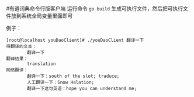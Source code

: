 #有道词典命令行版客户端
运行命令
`go build`
生成可执行文件，然后把可执行文件放到系统全局变量里面即可

例子：

```bigquery
[root@localhost youDaoClient]# ./youDaoClient 翻译一下
待翻译的文本：
        翻译一下
翻译结果：
        translation
网络翻译：
        翻译一下：south of the slot; traduce;
        人工翻译一下：Snow Halation;
        翻译一下这句英语：hope you can understand me;
```